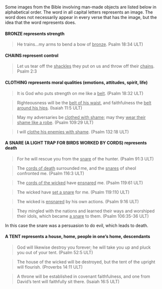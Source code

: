 

Some images from the Bible involving man-made objects are listed below in alphabetical order. The word in all capital letters represents an image. The word does not necessarily appear in every verse that has the image, but the idea that the word represents does.

#### BRONZE represents strength

>He trains…my arms to bend a bow of <u>bronze</u>.  Psalm 18:34 ULT)


#### CHAINS represent control

>Let us tear off the <u>shackles</u> they put on us and throw off their <u>chains</u>.  Psalm 2:3


#### CLOTHING represents moral qualities (emotions, attitudes, spirit, life)

>It is God who puts strength on me like a <u>belt</u>. (Psalm 18:32 ULT)


<blockquote>Righteousness will be the <u>belt of his waist</u>, and faithfulness the <u>belt around his hips</u>. (Isaiah 11:5 ULT)</blockquote>


>May my adversaries be <u>clothed with shame</u>; may they <u>wear their shame like a robe</u>. (Psalm 109:29 ULT)


<blockquote>I will <u>clothe his enemies with shame</u>. (Psalm 132:18 ULT)</blockquote>


#### A SNARE (A LIGHT TRAP FOR BIRDS WORKED BY CORDS) represents death

>For he will rescue you from the <u>snare</u> of the hunter.  (Psalm 91:3 ULT)


<blockquote>The <u>cords of death</u> surrounded me, and the <u>snares</u> of sheol confronted me.  (Psalm 116:3 ULT)</blockquote>


>The <u>cords of the wicked</u> have <u>ensnared</u> me. (Psalm 119:61 ULT)


<blockquote>The wicked have <u>set a snare</u> for me.  (Psalm 119:110 ULT)</blockquote>


>The wicked is <u>ensnared</u> by his own actions. (Psalm 9:16 ULT)


>They mingled with the nations and learned their ways and worshiped their idols, which became <u>a snare</u> to them.  (Psalm 106:35-36 ULT)

In this case the snare was a persuasion to do evil, which leads to death.

#### A TENT represents a house, home, people in one’s home, descendants

>God will likewise destroy you forever; he will take you up and pluck you out of your tent.  (Psalm 52:5 ULT)


<blockquote>The house of the wicked will be destroyed, but the tent of the upright will flourish. (Proverbs 14:11 ULT)</blockquote>


>A throne will be established in covenant faithfulness, and one from David’s tent will faithfully sit there. (Isaiah 16:5 ULT)
